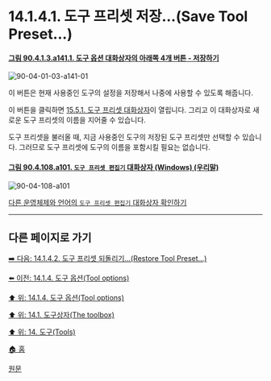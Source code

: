 # 14.1.4.1. 도구 프리셋 저장...(Save Tool Preset...)

<a id="90-04-01-03-a141-01"></a>

#### [그림 90.4.1.3.a141.1. 도구 옵션 대화상자의 아래쪽 4개 버튼 - 저장하기](./90-04-0001-003-rectangle_select.md#90-04-01-03-a141-01)
![90-04-01-03-a141-01](https://github.com/wonder13662/gimp/assets/15767104/6927fe74-8bd0-48bf-9d25-09af956c0d7a)

이 버튼은 현재 사용중인 도구의 설정을 저장해서 나중에 사용할 수 있도록 해줍니다.

이 버튼을 클릭하면 [15.5.1. 도구 프리셋 대화상자](./15-05-01-tool-preset-dialog.md)이 열립니다. 그리고 이 대화상자로 새로운 도구 프리셋의 이름을 지어줄 수 있습니다.

도구 프리셋을 불러올 때, 지금 사용중인 도구의 저장된 도구 프리셋만 선택할 수 있습니다. 그러므로 도구 프리셋에 도구의 이름을 포함시킬 필요는 없습니다.

<a id="90-04-108-a101"></a>

#### [그림 90.4.108.a101. `도구 프리셋 편집기` 대화상자 (Windows) (우리말)](./90-04-0108-tool_preset_editor.md#90-04-108-a101)
![90-04-108-a101](https://github.com/wonder13662/gimp/assets/15767104/4d9c9ef8-18ca-4b9c-bd95-049f05fc1b0f)

[다른 운영체제와 언어의 `도구 프리셋 편집기` 대화상자 확인하기](./90-04-0108-tool_preset_editor.md#90-04-108-a102)

***

## 다른 페이지로 가기

[➡️ 다음: 14.1.4.2. 도구 프리셋 되돌리기...(Restore Tool Preset...)](./14-01-04-02-restore_tool_preset.md)

[⬅️ 이전: 14.1.4. 도구 옵션(Tool options)](./14-01-04-00-tool-options.md)

[⬆️ 위: 14.1.4. 도구 옵션(Tool options)](./14-01-04-00-tool-options.md)

[⬆️ 위: 14.1. 도구상자(The toolbox)](./14-01-00-the-toolbox.md)

[⬆️ 위: 14. 도구(Tools)](./14-00-tools.md)

[🏠 홈](./00-home.md)

[원문](https://docs.gimp.org/2.10/ko/gimp-tools.html#gimp-tool-options-dialog)